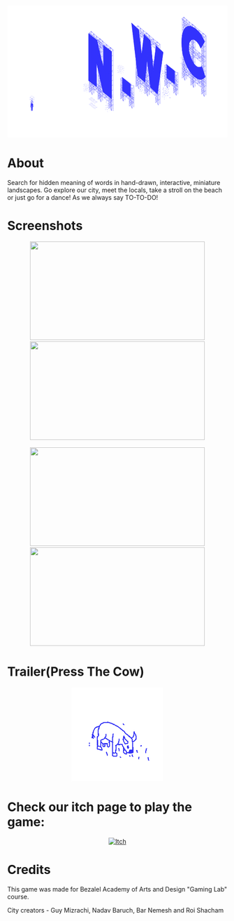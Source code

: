 <div align='center'>
  
  <img src='Images/Title.png' width = "750" height = "300">

<div align='left'>

  # About
  
Search for hidden meaning of words in hand-drawn, interactive, miniature landscapes. Go explore our city, meet the locals, take a stroll on the beach or just go for a dance!  As we always say  TO-TO-DO!


  # Screenshots
  
  <div align='center'>
      
<img src='https://img.itch.zone/aW1nLzkyMzA3NDkucG5n/original/%2BpY1Ak.png' width = "400" height = "225">             <img src='https://img.itch.zone/aW1nLzkyMzA3NTEucG5n/original/mHYJCq.png' width = "400" height = "225">
    
  <img src='https://img.itch.zone/aW1nLzkyMzA3NTIucG5n/original/S80awG.png' width = "400" height = "225">             <img src='https://i.gyazo.com/813f77179698b6cd0e47668610f43212.jpg' width = "400" height = "225">


<div align='left'>

# Trailer(Press The Cow)
  <div align='center'>

[![ALT TEXT](Images/CowGif.png)](https://www.youtube.com/watch?v=D7jajgx-w_Y)

<div align='left'>

# Check our itch page to play the game: 

<div align='center'>
 <a href="https://guymizrachi.itch.io/nwc">
<img src="https://camo.githubusercontent.com/512e57f2af28b7ed57f573d4435b9d263cdcc6349a7e8f59982a498c725d6289/68747470733a2f2f6c6561666f2e6e65742f69676a632d70726573656e746174696f6e2f69746368696f2d6c6f676f2e706e67" alt=Itch Page" width="600" height="200"> 
</a> 




<div align='left'>


# Credits
This game was made for Bezalel Academy of Arts and Design "Gaming Lab" course.

City creators - Guy Mizrachi, Nadav Baruch, Bar Nemesh and  Roi Shacham
